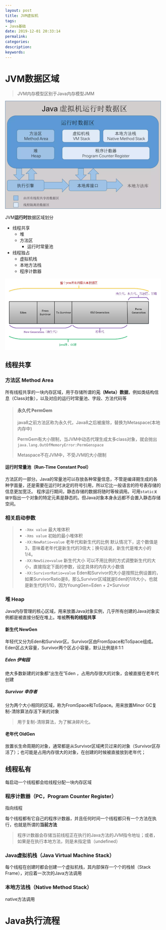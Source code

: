 ```yaml
---
layout: post
title: JVM虚拟机
tags:
- Java基础
date: 2019-12-01 20:33:14
permalink:
categories:
description:
keywords:
---
```






# JVM数据区域

> JVM内存模型区别于Java内存模型JMM

![img](assets/aHR0cHM6Ly91c2VyLWdvbGQtY2RuLnhpdHUuaW8vMjAxNy85LzQvZGQzYjE1YjNkODgyNmZhZWFlMjA2Mzk3NmZiOTkyMTM_aW1hZ2VWaWV3Mi8wL3cvMTI4MC9oLzk2MC9mb3JtYXQvd2VicC9pZ25vcmUtZXJyb3IvMQ)

JVM**运行时**数据区域划分

- 线程共享
  - 堆
  - 方法区
    - 运行时常量池
- 线程独占
  - 虚拟机栈
  - 本地方法栈
  - 程序计数器



![img](assets\908514-20160728195713028-1922699910.jpg)



## 线程共享

### 方法区 Method Area

所有线程共享的一块内存区域，用于存储所谓的**元（Meta）数据**，例如类结构信息（Class对象），以及对应的运行时常量池、字段、方法代码等

> #### 永久代 PermGem
>
> java8之前方法区称为永久代，Java8之后被废除，替换为Metaspace(本地内存中) 
>
> PermGem有大小限制，当JVM中动态代理生成太多class对象，就会抛出` java.lang.OutOfMemoryError:PermGenspace `
>
> Metaspace不在JVM中，不受JVM的大小限制

####  运行时常量池（Run-Time Constant Pool） 

方法区的一部分。Java的常量池可以存放各种常量信息，不管是编译期生成的各种字面量，还是需要在运行时决定的符号引用，所以它比一般语言的符号表存储的信息更加宽泛。
程序运行期间，静态存储的数据将随时等候调用。可用`static关键字`指出一个对象的特定元素是静态的。但Java对象本身永远都不会置入静态存储空间。 

### 相关启动参数

> - `-Xmx value` 最大堆体积
> - `-Xms value` 初始的最小堆体积
> - `-XX:NewRatio=value` 老年代和新生代的比例
>    默认情况下，这个数值是3，意味着老年代是新生代的3倍大；换句话说，新生代是堆大小的1/4。
> - `-XX:NewSize=value` 新生代大小
>     可以不用比例的方式调整新生代的大小，直接指定下面的参数，设定具体的内存大小数值
> - `-XX:SurvivorRatio=value`
>     Eden和Survivor的大小是按照比例设置的，如果SurvivorRatio是8，那么Survivor区域就是Eden的1/8大小，也就是新生代的1/10，因为YoungGen=Eden + 2*Survivor

### 堆 Heap

Java内存管理的核心区域，用来放置Java对象实例，几乎所有创建的Java对象实例都是被直接分配在堆上。堆被**所有的线程共享** 

#### 新生代 NewGen

年轻代又分为Eden和Survivor区。Survivor区由FromSpace和ToSpace组成。Eden区占大容量，Survivor两个区占小容量，默认比例是8:1:1 

##### Eden 伊甸园

绝大多数新建的对象都“出生在”Eden ，占用内存很大的对象，会被直接在老年代创建

##### Survivor 幸存者

分为两个大小相同的区域，称为FromSpace和ToSpace。用来放置Minor GC复制-清除算法存活下来的对象

> 用于复制-清除算法，为了解决碎片化。

#### 老年代 OldGen

放置长生命周期的对象，通常都是从Survivor区域拷贝过来的对象（Survivor区存活了）；也可能是占用内存很大的对象，在创建的时候被直接放到老年代； 

## 线程私有

每启动一个线程都会给线程分配一块内存区域

### 程序计数器（PC，Program Counter Register）

指向线程

每个线程都有它自己的程序计数器，并且任何时间一个线程都只有一个方法在执行，也就是所谓的**当前方法**

> 程序计数器会存储当前线程正在执行的Java方法的JVM指令地址；或者，如果是在执行本地方法，则是未指定值（undefined） 

### Java虚拟机栈（Java Virtual Machine Stack）

每个线程在创建时都会创建一个虚拟机栈，其内部保存一个个的栈帧（Stack Frame），对应着一次次的Java方法调用

### 本地方法栈（Native Method Stack） 

native方法调用





# Java执行流程

